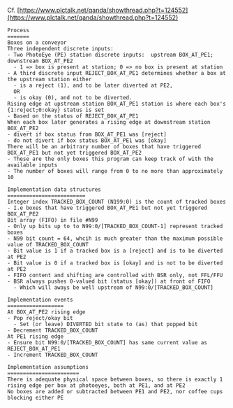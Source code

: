 Cf. [https://www.plctalk.net/qanda/showthread.php?t=124552](https://www.plctalk.net/qanda/showthread.php?t=124552)

    Process
    =======
    Boxes on a conveyor
    Three independent discrete inputs:
    - Two PhotoEye (PE) station discrete inputs:  upstream BOX_AT_PE1; downstream BOX_AT_PE2
      - 1 => box is present at station; 0 => no box is present at station
    - A third discrete input REJECT_BOX_AT_PE1 determines whether a box at the upstream station either
      - is a reject (1), and to be later diverted at PE2,
      OR
      - is okay (0), and not to be diverted.
    Rising edge at upstream station BOX_AT_PE1 station is where each box's {1:reject;0:okay} status is set
    - Based on the status of REJECT_BOX_AT_PE1
    When each box later generates a rising edge at downstream station BOX_AT_PE2
    - divert if box status from BOX_AT_PE1 was [reject]
    - do not divert if box status BOX_AT_PE1 was [okay]
    There will be an arbitrary number of boxes that have triggered BOX_AT_PE1 but not yet triggered BOX_AT_PE2
    - These are the only boxes this program can keep track of with the available inputs
    - The number of boxes will range from 0 to no more than approximately 10

    Implementation data structures
    =========================
    Integer index TRACKED_BOX_COUNT (N199:0) is the count of tracked boxes
    - I.e boxes that have triggered BOX_AT_PE1 but not yet triggered BOX_AT_PE2
    Bit array (FIFO) in file #N99
    - Only up bits up to to N99:0/[TRACKED_BOX_COUNT-1] represent tracked boxes
    - N99 bit count = 64, whcih is much greater than the maximum possible value of TRACKED_BOX_COUNT
    - Bit value is 1 if a tracked box is a [reject] and is to be diverted at PE2
    - Bit value is 0 if a tracked box is [okay] and is not to be diverted at PE2
    - FIFO content and shifting are controlled with BSR only, not FFL/FFU
    - BSR always pushes 0-valued bit (status [okay]) at front of FIFO
      - Which will aways be well upstream of N99:0/[TRACKED_BOX_COUNT]

    Implementation events
    ==================
    At BOX_AT_PE2 rising edge
    - Pop reject/okay bit
      - Set (or leave) DIVERTED bit state to (as) that popped bit
    - Decrement TRACKED_BOX_COUNT
    At PE1 rising edge
    - Ensure bit N99:0/[TRACKED_BOX_COUNT] has same current value as REJECT_BOX_AT_PE1
    - Increment TRACKED_BOX_COUNT
     
    Implementation assumptions
    =======================
    There is adequate physical space between boxes, so there is exactly 1 rising edge per box at photoeyes, both at PE1, and at PE2
    No boxes are added or subtracted between PE1 and PE2, nor coffee cups blocking either PE
